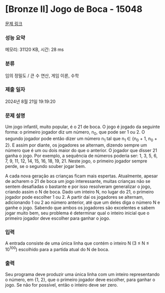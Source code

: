 # [Bronze II] Jogo de Boca - 15048 

[문제 링크](https://www.acmicpc.net/problem/15048) 

### 성능 요약

메모리: 31120 KB, 시간: 28 ms

### 분류

임의 정밀도 / 큰 수 연산, 게임 이론, 수학

### 제출 일자

2024년 8월 21일 19:19:20

### 문제 설명

<p>Um jogo infantil, muito popular, é o 21 de boca. O jogo é jogado da seguinte forma: o primeiro jogador diz um número, n<sub>0</sub>, que pode ser 1 ou 2. O segundo jogador pode então dizer um número n<sub>1</sub> tal que n<sub>1</sub> ∈ {n<sub>0</sub> + 1, n<sub>0</sub> + 2}. E assim por diante, os jogadores se alternam, dizendo sempre um número que é um ou dois maior do que o anterior. O jogador que disser 21 ganha o jogo. Por exemplo, a sequência de números poderia ser: 1, 3, 5, 6, 7, 9, 11, 12, 14, 15, 16, 18, 19, 21. Neste jogo, o primeiro jogador sempre perde, se o segundo souber jogar bem.</p>

<p>A cada nova geração as crianças ficam mais espertas. Atualmente, apesar de acharem o 21 de boca um jogo interessante, muitas crianças não se sentem desafiadas o bastante e por isso resolveram generalizar o jogo, criando assim o N de boca. Dado um inteiro N, no lugar do 21, o primeiro jogador pode escolher 1 ou 2. A partir daí os jogadores se alternam, adicionando 1 ou 2 ao número anterior, até que um deles diga o número N e ganhe o jogo. Sabendo que ambos os jogadores são excelentes e sabem jogar muito bem, seu problema é determinar qual o inteiro inicial que o primeiro jogador deve escolher para ganhar o jogo.</p>

### 입력 

 <p>A entrada consiste de uma única linha que contém o inteiro N (3 ≤ N ≤ 10<sup>100</sup>) escolhido para a partida atual do N de boca.</p>

### 출력 

 <p>Seu programa deve produzir uma única linha com um inteiro representando o número, em {1, 2}, que o primeiro jogador deve escolher, para ganhar o jogo. Se não for possível, então o inteiro deve ser zero.</p>


